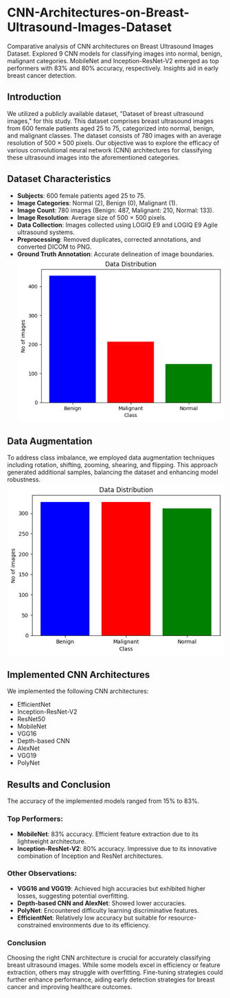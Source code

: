 # CNN-Architectures-on-Breast-Ultrasound-Images-Dataset
Comparative analysis of CNN architectures on Breast Ultrasound Images Dataset. Explored 9 CNN models for classifying images into normal, benign, malignant categories. MobileNet and Inception-ResNet-V2 emerged as top performers with 83% and 80% accuracy, respectively. Insights aid in early breast cancer detection.

## Introduction

We utilized a publicly available dataset, "Dataset of breast ultrasound images," for this study. This dataset comprises breast ultrasound images from 600 female patients aged 25 to 75, categorized into normal, benign, and malignant classes. The dataset consists of 780 images with an average resolution of 500 × 500 pixels. Our objective was to explore the efficacy of various convolutional neural network (CNN) architectures for classifying these ultrasound images into the aforementioned categories.

## Dataset Characteristics

- **Subjects**: 600 female patients aged 25 to 75.
- **Image Categories**: Normal (2), Benign (0), Malignant (1).
- **Image Count**: 780 images (Benign: 487, Malignant: 210, Normal: 133).
- **Image Resolution**: Average size of 500 × 500 pixels.
- **Data Collection**: Images collected using LOGIQ E9 and LOGIQ E9 Agile ultrasound systems.
- **Preprocessing**: Removed duplicates, corrected annotations, and converted DICOM to PNG.
- **Ground Truth Annotation**: Accurate delineation of image boundaries.
![alt text](https://github.com/aparnabg/CNN-Architectures-on-Breast-Ultrasound-Images-Dataset/blob/main/breast%20cancer%20data%20images/daat%20distribution.png?raw=true)

## Data Augmentation

To address class imbalance, we employed data augmentation techniques including rotation, shifting, zooming, shearing, and flipping. This approach generated additional samples, balancing the dataset and enhancing model robustness.
![alt text](https://github.com/aparnabg/CNN-Architectures-on-Breast-Ultrasound-Images-Dataset/blob/main/breast%20cancer%20data%20images/data%20after%20augmentation.png?raw=true)

## Implemented CNN Architectures

We implemented the following CNN architectures:
- EfficientNet
- Inception-ResNet-V2
- ResNet50
- MobileNet
- VGG16
- Depth-based CNN
- AlexNet
- VGG19
- PolyNet

## Results and Conclusion

The accuracy of the implemented models ranged from 15% to 83%. 

### Top Performers:
- **MobileNet**: 83% accuracy. Efficient feature extraction due to its lightweight architecture.
- **Inception-ResNet-V2**: 80% accuracy. Impressive due to its innovative combination of Inception and ResNet architectures.

### Other Observations:
- **VGG16 and VGG19**: Achieved high accuracies but exhibited higher losses, suggesting potential overfitting.
- **Depth-based CNN and AlexNet**: Showed lower accuracies.
- **PolyNet**: Encountered difficulty learning discriminative features.
- **EfficientNet**: Relatively low accuracy but suitable for resource-constrained environments due to its efficiency.

### Conclusion

Choosing the right CNN architecture is crucial for accurately classifying breast ultrasound images. While some models excel in efficiency or feature extraction, others may struggle with overfitting. Fine-tuning strategies could further enhance performance, aiding early detection strategies for breast cancer and improving healthcare outcomes.

